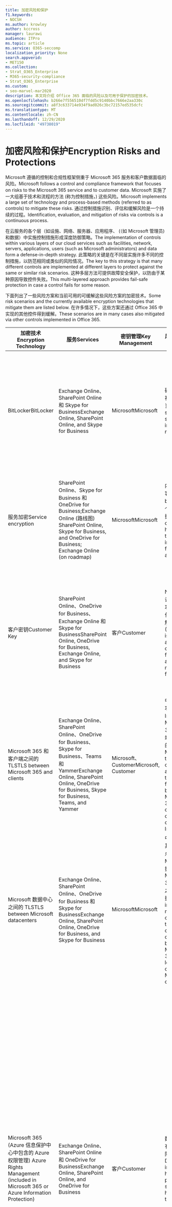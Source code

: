 ```yaml
---
title: 加密风险和保护
f1.keywords:
- NOCSH
ms.author: krowley
author: kccross
manager: laurawi
audience: ITPro
ms.topic: article
ms.service: O365-seccomp
localization_priority: None
search.appverid:
- MET150
ms.collection:
- Strat_O365_Enterprise
- M365-security-compliance
- Strat_O365_Enterprise
ms.custom:
- seo-marvel-mar2020
description: 本文将介绍 Office 365 面临的风险以及可用于保护的加密技术。
ms.openlocfilehash: b266e7f556510df7fdd5c9140bbc7666e2aa330c
ms.sourcegitcommit: a8f3c633714e934f9ad026c3bc72157ed535dcfc
ms.translationtype: MT
ms.contentlocale: zh-CN
ms.lasthandoff: 12/29/2020
ms.locfileid: "49738019"
---
```

# <a name="encryption-risks-and-protections"></a><span data-ttu-id="0cb94-103">加密风险和保护</span><span class="sxs-lookup"><span data-stu-id="0cb94-103">Encryption Risks and Protections</span></span>

<span data-ttu-id="0cb94-104">Microsoft 遵循的控制和合规性框架侧重于 Microsoft 365 服务和客户数据面临的风险。</span><span class="sxs-lookup"><span data-stu-id="0cb94-104">Microsoft follows a control and compliance framework that focuses on risks to the Microsoft 365 service and to customer data.</span></span> <span data-ttu-id="0cb94-105">Microsoft 实施了一大组基于技术和流程的方法 (称为控制措施，) 这些风险。</span><span class="sxs-lookup"><span data-stu-id="0cb94-105">Microsoft implements a large set of technology and process-based methods (referred to as controls) to mitigate these risks.</span></span> <span data-ttu-id="0cb94-106">通过控制措施识别、评估和缓解风险是一个持续的过程。</span><span class="sxs-lookup"><span data-stu-id="0cb94-106">Identification, evaluation, and mitigation of risks via controls is a continuous process.</span></span> 

<span data-ttu-id="0cb94-107">在云服务的各个层（如设施、网络、服务器、应用程序、 (（如 Microsoft 管理员) 和数据）中实施控制措施形成深度防御策略。</span><span class="sxs-lookup"><span data-stu-id="0cb94-107">The implementation of controls within various layers of our cloud services such as facilities, network, servers, applications, users (such as Microsoft administrators) and data form a defense-in-depth strategy.</span></span> <span data-ttu-id="0cb94-108">此策略的关键是在不同层实施许多不同的控制措施，以防范相同或类似的风险情况。</span><span class="sxs-lookup"><span data-stu-id="0cb94-108">The key to this strategy is that many different controls are implemented at different layers to protect against the same or similar risk scenarios.</span></span> <span data-ttu-id="0cb94-109">这种多层方法可提供故障安全保护，以防由于某种原因导致控件失败。</span><span class="sxs-lookup"><span data-stu-id="0cb94-109">This multi-layered approach provides fail-safe protection in case a control fails for some reason.</span></span>

<span data-ttu-id="0cb94-110">下面列出了一些风险方案和当前可用的可缓解这些风险方案的加密技术。</span><span class="sxs-lookup"><span data-stu-id="0cb94-110">Some risk scenarios and the currently available encryption technologies that mitigate them are listed below.</span></span> <span data-ttu-id="0cb94-111">在许多情况下，这些方案还通过 Office 365 中实现的其他控件得到缓解。</span><span class="sxs-lookup"><span data-stu-id="0cb94-111">These scenarios are in many cases also mitigated via other controls implemented in Office 365.</span></span>

| <span data-ttu-id="0cb94-112">加密技术</span><span class="sxs-lookup"><span data-stu-id="0cb94-112">Encryption Technology</span></span> | <span data-ttu-id="0cb94-113">服务</span><span class="sxs-lookup"><span data-stu-id="0cb94-113">Services</span></span> | <span data-ttu-id="0cb94-114">密钥管理</span><span class="sxs-lookup"><span data-stu-id="0cb94-114">Key Management</span></span> | <span data-ttu-id="0cb94-115">风险方案</span><span class="sxs-lookup"><span data-stu-id="0cb94-115">Risk Scenario</span></span> | <span data-ttu-id="0cb94-116">值</span><span class="sxs-lookup"><span data-stu-id="0cb94-116">Value</span></span> |
|---------------------------------------------------------------------------------|--------------------------------------------------------------------------------------------------|---------------------|------------------------------------------------------------------------------------------------------------------------------------------|---------------------------------------------------------------------------------------------------------------------------------------------------------------------------------------------------------------------------------------------------------------------------------------------------------------------------------------------------------------------------------------------------------------------------------|
| <span data-ttu-id="0cb94-117">BitLocker</span><span class="sxs-lookup"><span data-stu-id="0cb94-117">BitLocker</span></span> | <span data-ttu-id="0cb94-118">Exchange Online、SharePoint Online 和 Skype for Business</span><span class="sxs-lookup"><span data-stu-id="0cb94-118">Exchange Online, SharePoint Online, and Skype for Business</span></span> | <span data-ttu-id="0cb94-119">Microsoft</span><span class="sxs-lookup"><span data-stu-id="0cb94-119">Microsoft</span></span> | <span data-ttu-id="0cb94-120">磁盘或服务器被盗或回收不当。</span><span class="sxs-lookup"><span data-stu-id="0cb94-120">Disks or servers are stolen or improperly recycled.</span></span> | <span data-ttu-id="0cb94-121">BitLocker 提供了一种故障安全方法，用于防止因服务器/磁盘驱动器中回收的硬件被盗 (丢失) 。</span><span class="sxs-lookup"><span data-stu-id="0cb94-121">BitLocker provides a fail-safe approach to protect against loss of data due to stolen or improperly recycled hardware (server/disk).</span></span> |
| <span data-ttu-id="0cb94-122">服务加密</span><span class="sxs-lookup"><span data-stu-id="0cb94-122">Service encryption</span></span> | <span data-ttu-id="0cb94-123">SharePoint Online、Skype for Business 和 OneDrive for Business;Exchange Online (路线图) </span><span class="sxs-lookup"><span data-stu-id="0cb94-123">SharePoint Online, Skype for Business, and OneDrive for Business; Exchange Online (on roadmap)</span></span> | <span data-ttu-id="0cb94-124">Microsoft</span><span class="sxs-lookup"><span data-stu-id="0cb94-124">Microsoft</span></span> | <span data-ttu-id="0cb94-125">内部或外部黑客尝试以 blob 访问单个文件/数据。</span><span class="sxs-lookup"><span data-stu-id="0cb94-125">Internal or external hacker tries to access individual files/data as a blob.</span></span> | <span data-ttu-id="0cb94-126">如果不访问密钥，将无法解密加密的数据。</span><span class="sxs-lookup"><span data-stu-id="0cb94-126">The encrypted data cannot be decrypted without access to keys.</span></span> <span data-ttu-id="0cb94-127">帮助降低黑客访问数据的风险。</span><span class="sxs-lookup"><span data-stu-id="0cb94-127">Helps to mitigate risk of a hacker accessing data.</span></span> |
| <span data-ttu-id="0cb94-128">客户密钥</span><span class="sxs-lookup"><span data-stu-id="0cb94-128">Customer Key</span></span> | <span data-ttu-id="0cb94-129">SharePoint Online、OneDrive for Business、Exchange Online 和 Skype for Business</span><span class="sxs-lookup"><span data-stu-id="0cb94-129">SharePoint Online, OneDrive for Business, Exchange Online, and Skype for Business</span></span> | <span data-ttu-id="0cb94-130">客户</span><span class="sxs-lookup"><span data-stu-id="0cb94-130">Customer</span></span> | <span data-ttu-id="0cb94-131">N/A (此功能设计为合规性功能;不作为任何风险的缓解。) </span><span class="sxs-lookup"><span data-stu-id="0cb94-131">N/A (This feature is designed as a compliance feature; not as a mitigation for any risk.)</span></span> | <span data-ttu-id="0cb94-132">帮助客户履行内部法规和合规性义务，以及离开服务并撤销 Microsoft 对数据的访问权限的能力</span><span class="sxs-lookup"><span data-stu-id="0cb94-132">Helps customers meet internal regulation and compliance obligations, and the ability to leave the service and revoke Microsoft's access to data</span></span> |
| <span data-ttu-id="0cb94-133">Microsoft 365 和客户端之间的 TLS</span><span class="sxs-lookup"><span data-stu-id="0cb94-133">TLS between Microsoft 365 and clients</span></span> | <span data-ttu-id="0cb94-134">Exchange Online、SharePoint Online、OneDrive for Business、Skype for Business、Teams 和 Yammer</span><span class="sxs-lookup"><span data-stu-id="0cb94-134">Exchange Online, SharePoint Online, OneDrive for Business, Skype for Business, Teams, and Yammer</span></span> | <span data-ttu-id="0cb94-135">Microsoft、Customer</span><span class="sxs-lookup"><span data-stu-id="0cb94-135">Microsoft, Customer</span></span> | <span data-ttu-id="0cb94-136">中间人或其他攻击，通过 Internet 点击 Microsoft 365 和客户端计算机之间的数据流。</span><span class="sxs-lookup"><span data-stu-id="0cb94-136">Man-in-the-middle or other attack to tap the data flow between Microsoft 365 and client computers over Internet.</span></span> | <span data-ttu-id="0cb94-137">此实现为 Microsoft 和客户提供了价值，并确保数据完整性，因为它在 Microsoft 365 和客户端之间流动。</span><span class="sxs-lookup"><span data-stu-id="0cb94-137">This implementation provides value to both Microsoft and customers and assures data integrity as it flows between Microsoft 365 and the client.</span></span> |
| <span data-ttu-id="0cb94-138">Microsoft 数据中心之间的 TLS</span><span class="sxs-lookup"><span data-stu-id="0cb94-138">TLS between Microsoft datacenters</span></span> | <span data-ttu-id="0cb94-139">Exchange Online、SharePoint Online、OneDrive for Business 和 Skype for Business</span><span class="sxs-lookup"><span data-stu-id="0cb94-139">Exchange Online, SharePoint Online, OneDrive for Business, and Skype for Business</span></span> | <span data-ttu-id="0cb94-140">Microsoft</span><span class="sxs-lookup"><span data-stu-id="0cb94-140">Microsoft</span></span> | <span data-ttu-id="0cb94-141">中间人攻击或其他攻击，以点击位于不同 Microsoft 数据中心的 Microsoft 365 服务器之间的客户数据流。</span><span class="sxs-lookup"><span data-stu-id="0cb94-141">Man-in-the-middle or other attack to tap the customer data flow between Microsoft 365 servers located in different Microsoft datacenters.</span></span> | <span data-ttu-id="0cb94-142">此实现是保护数据免受 Microsoft 数据中心之间攻击的另一种方法。</span><span class="sxs-lookup"><span data-stu-id="0cb94-142">This implementation is another method to protect data against attacks between Microsoft datacenters.</span></span> |
| <span data-ttu-id="0cb94-143">Microsoft 365 (Azure 信息保护中心中包含的 Azure 权限管理) </span><span class="sxs-lookup"><span data-stu-id="0cb94-143">Azure Rights Management (included in Microsoft 365 or Azure Information Protection)</span></span> | <span data-ttu-id="0cb94-144">Exchange Online、SharePoint Online 和 OneDrive for Business</span><span class="sxs-lookup"><span data-stu-id="0cb94-144">Exchange Online, SharePoint Online, and OneDrive for Business</span></span> | <span data-ttu-id="0cb94-145">客户</span><span class="sxs-lookup"><span data-stu-id="0cb94-145">Customer</span></span> | <span data-ttu-id="0cb94-146">数据由不应具有数据访问权限的人控制。</span><span class="sxs-lookup"><span data-stu-id="0cb94-146">Data falls into the hands of a person who should not have access to the data.</span></span> | <span data-ttu-id="0cb94-147">Azure 信息保护使用 Azure RMS，它通过使用加密、标识和授权策略为客户提供价值，以帮助保护跨多个设备的文件和电子邮件。</span><span class="sxs-lookup"><span data-stu-id="0cb94-147">Azure Information Protection uses Azure RMS, which provides value to customers by using encryption, identity, and authorization policies to help secure files and email across multiple devices.</span></span> <span data-ttu-id="0cb94-148">Azure RMS 为客户提供了价值，其中所有来自 Microsoft 365、符合特定条件的电子邮件 (即发送到特定地址) 的所有电子邮件在发送给其他收件人之前可自动加密。</span><span class="sxs-lookup"><span data-stu-id="0cb94-148">Azure RMS provides value to customers where all emails originating from Microsoft 365 that match certain criteria (i.e., all emails to a certain address) can be automatically encrypted before they get sent to another recipient.</span></span> |
| <span data-ttu-id="0cb94-149">S/MIME</span><span class="sxs-lookup"><span data-stu-id="0cb94-149">S/MIME</span></span> | <span data-ttu-id="0cb94-150">Exchange Online</span><span class="sxs-lookup"><span data-stu-id="0cb94-150">Exchange Online</span></span> | <span data-ttu-id="0cb94-151">客户</span><span class="sxs-lookup"><span data-stu-id="0cb94-151">Customer</span></span> | <span data-ttu-id="0cb94-152">电子邮件属于不是预期收件人的人。</span><span class="sxs-lookup"><span data-stu-id="0cb94-152">Email falls into the hands of a person who is not the intended recipient.</span></span> | <span data-ttu-id="0cb94-153">S/MIME 通过确保使用 S/MIME 加密的电子邮件仅能由电子邮件的直接收件人解密，为客户提供价值。</span><span class="sxs-lookup"><span data-stu-id="0cb94-153">S/MIME provides value to customers by assuring that email encrypted with S/MIME can only be decrypted by the direct recipient of the email.</span></span> |
| <span data-ttu-id="0cb94-154">Office 365 邮件加密</span><span class="sxs-lookup"><span data-stu-id="0cb94-154">Office 365 Message Encryption</span></span> | <span data-ttu-id="0cb94-155">Exchange Online、SharePoint Online</span><span class="sxs-lookup"><span data-stu-id="0cb94-155">Exchange Online, SharePoint Online</span></span> | <span data-ttu-id="0cb94-156">客户</span><span class="sxs-lookup"><span data-stu-id="0cb94-156">Customer</span></span> | <span data-ttu-id="0cb94-157">电子邮件（包括受保护的附件）由 Microsoft 365 内部或外部的不是电子邮件预期收件人的人所拥有。</span><span class="sxs-lookup"><span data-stu-id="0cb94-157">Email, including protected attachments, falls in hands of a person either within or outside Microsoft 365 who is not the intended recipient of the email.</span></span> | <span data-ttu-id="0cb94-158">OME 为客户提供了价值，其中所有来自 Microsoft 365 并符合特定条件的电子邮件 (即发送到特定地址) 的所有电子邮件在发送给其他内部或外部收件人之前将自动加密。</span><span class="sxs-lookup"><span data-stu-id="0cb94-158">OME provides value to customers where all emails originating from Microsoft 365 that match certain criteria (i.e., all emails to a certain address) are automatically encrypted before they get sent to another internal or an external recipient.</span></span> |
| <span data-ttu-id="0cb94-159">合作伙伴组织的 SMTP TLS</span><span class="sxs-lookup"><span data-stu-id="0cb94-159">SMTP TLS with partner organization</span></span> | <span data-ttu-id="0cb94-160">Exchange Online</span><span class="sxs-lookup"><span data-stu-id="0cb94-160">Exchange Online</span></span> | <span data-ttu-id="0cb94-161">客户</span><span class="sxs-lookup"><span data-stu-id="0cb94-161">Customer</span></span> | <span data-ttu-id="0cb94-162">电子邮件在从 Microsoft 365 租户传输到另一合作伙伴组织期间通过中间人或其他攻击截获。</span><span class="sxs-lookup"><span data-stu-id="0cb94-162">Email is intercepted via a man-in-the-middle or other attack while in transit from a Microsoft 365 tenant to another partner organization.</span></span> | <span data-ttu-id="0cb94-163">此方案为客户提供了价值，这样他们可以在加密 SMTP 通道内的 Microsoft 365 租户和合作伙伴的电子邮件组织之间发送/接收所有电子邮件。</span><span class="sxs-lookup"><span data-stu-id="0cb94-163">This scenario provides value to the customer such that they can send/receive all emails between their Microsoft 365 tenant and their partner's email organization inside an encrypted SMTP channel.</span></span> |

## <a name="encryption-technologies-available-in-multi-tenant-environments"></a><span data-ttu-id="0cb94-164">多租户环境中可用的加密技术</span><span class="sxs-lookup"><span data-stu-id="0cb94-164">Encryption technologies available in multi-tenant environments</span></span>

| <span data-ttu-id="0cb94-165">加密技术</span><span class="sxs-lookup"><span data-stu-id="0cb94-165">Encryption Technology</span></span> | <span data-ttu-id="0cb94-166">实现者</span><span class="sxs-lookup"><span data-stu-id="0cb94-166">Implemented by</span></span> | <span data-ttu-id="0cb94-167">密钥 Exchange 算法和强度</span><span class="sxs-lookup"><span data-stu-id="0cb94-167">Key Exchange Algorithm and Strength</span></span> | <span data-ttu-id="0cb94-168">密钥管理\*</span><span class="sxs-lookup"><span data-stu-id="0cb94-168">Key Management\*</span></span> | <span data-ttu-id="0cb94-169">FIPS 140-2 验证</span><span class="sxs-lookup"><span data-stu-id="0cb94-169">FIPS 140-2 Validated</span></span> |
|----------------------------------------------------------------------------------|-------------------------|------------------------------------------------------------------------------------------------------------------------------------------------------------------------------------|--------------------------------------------------------------------------------------------------------------------------------------------------------------------------------------------------------------------------------------------------------------------------------------------------------------------------------------------------------------------------------------------------------------------------------------------------------------------------------------------------------------------------------------------------------------------------------------------------------------------------------------------------------------------------------------------------------------------------------------------------------------------------------------------------------------------------------------------------------------------------------------------------------------|-----------------------------------------------------------------------|
| <span data-ttu-id="0cb94-170">BitLocker</span><span class="sxs-lookup"><span data-stu-id="0cb94-170">BitLocker</span></span> | <span data-ttu-id="0cb94-171">Exchange Online</span><span class="sxs-lookup"><span data-stu-id="0cb94-171">Exchange Online</span></span> | <span data-ttu-id="0cb94-172">AES 256 位</span><span class="sxs-lookup"><span data-stu-id="0cb94-172">AES 256-bit</span></span> | <span data-ttu-id="0cb94-173">AES 外部密钥存储在密码安全中心以及 Exchange 服务器的注册表中。</span><span class="sxs-lookup"><span data-stu-id="0cb94-173">AES external key is stored in a Secret Safe and in the registry of the Exchange server.</span></span> <span data-ttu-id="0cb94-174">密码安全是一个安全的存储库，需要高级提升和批准来访问。</span><span class="sxs-lookup"><span data-stu-id="0cb94-174">The Secret Safe is a secured repository that requires high-level elevation and approvals to access.</span></span> <span data-ttu-id="0cb94-175">只能使用名为 Lockbox 的内部工具请求和批准访问。</span><span class="sxs-lookup"><span data-stu-id="0cb94-175">Access can be requested and approved only by using an internal tool called Lockbox.</span></span> <span data-ttu-id="0cb94-176">AES 外部密钥也存储在服务器的受信任平台模块中。</span><span class="sxs-lookup"><span data-stu-id="0cb94-176">The AES external key is also stored in the Trusted Platform Module in the server.</span></span> <span data-ttu-id="0cb94-177">48 位数字密码存储在 Active Directory 中，受密码箱保护。</span><span class="sxs-lookup"><span data-stu-id="0cb94-177">A 48-digit numerical password is stored in Active Directory and protected by Lockbox.</span></span> | <span data-ttu-id="0cb94-178">是</span><span class="sxs-lookup"><span data-stu-id="0cb94-178">Yes</span></span> |
|  | <span data-ttu-id="0cb94-179">SharePoint Online</span><span class="sxs-lookup"><span data-stu-id="0cb94-179">SharePoint Online</span></span> | <span data-ttu-id="0cb94-180">AES 256 位</span><span class="sxs-lookup"><span data-stu-id="0cb94-180">AES 256-bit</span></span> | <span data-ttu-id="0cb94-181">AES 外部密钥存储在密码安全中。</span><span class="sxs-lookup"><span data-stu-id="0cb94-181">AES external key is stored in a Secret Safe.</span></span> <span data-ttu-id="0cb94-182">密码安全是一个安全的存储库，需要高级提升和批准来访问。</span><span class="sxs-lookup"><span data-stu-id="0cb94-182">The Secret Safe is a secured repository that requires high-level elevation and approvals to access.</span></span> <span data-ttu-id="0cb94-183">只能使用名为 Lockbox 的内部工具请求和批准访问。</span><span class="sxs-lookup"><span data-stu-id="0cb94-183">Access can be requested and approved only by using an internal tool called Lockbox.</span></span> <span data-ttu-id="0cb94-184">AES 外部密钥也存储在服务器的受信任平台模块中。</span><span class="sxs-lookup"><span data-stu-id="0cb94-184">The AES external key is also stored in the Trusted Platform Module in the server.</span></span> <span data-ttu-id="0cb94-185">48 位数字密码存储在 Active Directory 中，受密码箱保护。</span><span class="sxs-lookup"><span data-stu-id="0cb94-185">A 48-digit numerical password is stored in Active Directory and protected by Lockbox.</span></span> | <span data-ttu-id="0cb94-186">是</span><span class="sxs-lookup"><span data-stu-id="0cb94-186">Yes</span></span> |
|  | <span data-ttu-id="0cb94-187">Skype for Business</span><span class="sxs-lookup"><span data-stu-id="0cb94-187">Skype for Business</span></span> | <span data-ttu-id="0cb94-188">AES 256 位</span><span class="sxs-lookup"><span data-stu-id="0cb94-188">AES 256-bit</span></span> | <span data-ttu-id="0cb94-189">AES 外部密钥存储在密码安全中。</span><span class="sxs-lookup"><span data-stu-id="0cb94-189">AES external key is stored in a Secret Safe.</span></span> <span data-ttu-id="0cb94-190">密码安全是一个安全的存储库，需要高级提升和批准来访问。</span><span class="sxs-lookup"><span data-stu-id="0cb94-190">The Secret Safe is a secured repository that requires high-level elevation and approvals to access.</span></span> <span data-ttu-id="0cb94-191">只能使用名为 Lockbox 的内部工具请求和批准访问。</span><span class="sxs-lookup"><span data-stu-id="0cb94-191">Access can be requested and approved only by using an internal tool called Lockbox.</span></span> <span data-ttu-id="0cb94-192">AES 外部密钥也存储在服务器的受信任平台模块中。</span><span class="sxs-lookup"><span data-stu-id="0cb94-192">The AES external key is also stored in the Trusted Platform Module in the server.</span></span> <span data-ttu-id="0cb94-193">48 位数字密码存储在 Active Directory 中，受密码箱保护。</span><span class="sxs-lookup"><span data-stu-id="0cb94-193">A 48-digit numerical password is stored in Active Directory and protected by Lockbox.</span></span> | <span data-ttu-id="0cb94-194">是</span><span class="sxs-lookup"><span data-stu-id="0cb94-194">Yes</span></span> |
| <span data-ttu-id="0cb94-195">服务加密</span><span class="sxs-lookup"><span data-stu-id="0cb94-195">Service Encryption</span></span> | <span data-ttu-id="0cb94-196">SharePoint Online</span><span class="sxs-lookup"><span data-stu-id="0cb94-196">SharePoint Online</span></span> | <span data-ttu-id="0cb94-197">AES 256 位</span><span class="sxs-lookup"><span data-stu-id="0cb94-197">AES 256-bit</span></span> | <span data-ttu-id="0cb94-198">用于加密 blob 的密钥存储在 SharePoint Online 内容数据库中。</span><span class="sxs-lookup"><span data-stu-id="0cb94-198">The keys used to encrypt the blobs are stored in the SharePoint Online Content Database.</span></span> <span data-ttu-id="0cb94-199">SharePoint Online 内容数据库受数据库访问控制和静态加密保护。</span><span class="sxs-lookup"><span data-stu-id="0cb94-199">The SharePoint Online Content Database is protected by database access controls and encryption at rest.</span></span> <span data-ttu-id="0cb94-200">在 Azure 数据库使用 TDE 执行SQL加密。</span><span class="sxs-lookup"><span data-stu-id="0cb94-200">Encryption is performed using TDE in Azure SQL Database.</span></span> <span data-ttu-id="0cb94-201">这些密码位于 SharePoint Online 的服务级别，而不是租户级别。</span><span class="sxs-lookup"><span data-stu-id="0cb94-201">These secrets are at the service level for SharePoint Online, not at the tenant level.</span></span> <span data-ttu-id="0cb94-202">这些 (有时称为主密钥) 存储在称为密钥存储的单独安全存储库中。</span><span class="sxs-lookup"><span data-stu-id="0cb94-202">These secrets (sometimes referred to as the master keys) are stored in a separate secure repository called the Key Store.</span></span> <span data-ttu-id="0cb94-203">TDE 可为活动数据库、数据库备份和事务日志提供处于非活动状态的安全性。</span><span class="sxs-lookup"><span data-stu-id="0cb94-203">TDE provides security at rest for both the active database and the database backups and transaction logs.</span></span> <span data-ttu-id="0cb94-204">当客户提供可选密钥时，客户密钥将存储在 Azure 密钥保管库中，服务使用该密钥来加密租户密钥，该密钥用于加密站点密钥，然后用于加密文件级别密钥。</span><span class="sxs-lookup"><span data-stu-id="0cb94-204">When customers provide the optional key, the customer key is stored in Azure Key Vault, and the service uses the key to encrypt a tenant key, which is used to encrypt a site key, which is then used to encrypt the file level keys.</span></span> <span data-ttu-id="0cb94-205">实质上，当客户提供密钥时，将引入新的密钥层次结构。</span><span class="sxs-lookup"><span data-stu-id="0cb94-205">Essentially, a new key hierarchy is introduced when the customer provides a key.</span></span> | <span data-ttu-id="0cb94-206">是</span><span class="sxs-lookup"><span data-stu-id="0cb94-206">Yes</span></span> |
|  | <span data-ttu-id="0cb94-207">Skype for Business</span><span class="sxs-lookup"><span data-stu-id="0cb94-207">Skype for Business</span></span> | <span data-ttu-id="0cb94-208">AES 256 位</span><span class="sxs-lookup"><span data-stu-id="0cb94-208">AES 256-bit</span></span> | <span data-ttu-id="0cb94-209">每段数据都使用不同的随机生成的 256 位密钥进行加密。</span><span class="sxs-lookup"><span data-stu-id="0cb94-209">Each piece of data is encrypted using a different randomly generated 256-bit key.</span></span> <span data-ttu-id="0cb94-210">加密密钥存储在相应的元数据 XML 文件中，该文件也由每个会议的主密钥进行加密。</span><span class="sxs-lookup"><span data-stu-id="0cb94-210">The encryption key is stored in a corresponding metadata XML file, which is also encrypted by a per-conference master key.</span></span> <span data-ttu-id="0cb94-211">主密钥还会根据每个会议随机生成一次。</span><span class="sxs-lookup"><span data-stu-id="0cb94-211">The master key is also randomly generated once per conference.</span></span> | <span data-ttu-id="0cb94-212">是</span><span class="sxs-lookup"><span data-stu-id="0cb94-212">Yes</span></span> |
|  | <span data-ttu-id="0cb94-213">Exchange Online</span><span class="sxs-lookup"><span data-stu-id="0cb94-213">Exchange Online</span></span> | <span data-ttu-id="0cb94-214">AES 256 位</span><span class="sxs-lookup"><span data-stu-id="0cb94-214">AES 256-bit</span></span> | <span data-ttu-id="0cb94-215">每个邮箱都使用数据加密策略进行加密，该策略使用由 Microsoft (根据路线图) 控制的加密密钥，或在将客户密钥 (客户密钥) 。</span><span class="sxs-lookup"><span data-stu-id="0cb94-215">Each mailbox is encrypted using a data encryption policy that uses encryption keys controlled by Microsoft (on roadmap) or by the customer (when Customer Key is used).</span></span> | <span data-ttu-id="0cb94-216">是</span><span class="sxs-lookup"><span data-stu-id="0cb94-216">Yes</span></span> |
| <span data-ttu-id="0cb94-217">Microsoft 365 与客户端/合作伙伴之间的 TLS</span><span class="sxs-lookup"><span data-stu-id="0cb94-217">TLS between Microsoft 365 and clients/partners</span></span> | <span data-ttu-id="0cb94-218">Exchange Online</span><span class="sxs-lookup"><span data-stu-id="0cb94-218">Exchange Online</span></span> | [<span data-ttu-id="0cb94-219">支持多个密码套件的机会型 TLS</span><span class="sxs-lookup"><span data-stu-id="0cb94-219">Opportunistic TLS supporting multiple cipher suites</span></span>](https://technet.microsoft.com/library/mt163898.aspx) | <span data-ttu-id="0cb94-220">Exchange Online (outlook.office.com) TLS 证书是一个 2048 位 SHA256RSA 证书，由 Baltimore CyberTrust Root 颁发。</span><span class="sxs-lookup"><span data-stu-id="0cb94-220">The TLS certificate for Exchange Online (outlook.office.com) is a 2048-bit SHA256RSA certificate issued by Baltimore CyberTrust Root.</span></span> <br> <br> <span data-ttu-id="0cb94-221">Exchange Online 的 TLS 根证书是由 Baltimore CyberTrust Root 颁发的 2048 位 SHA1RSA 证书。</span><span class="sxs-lookup"><span data-stu-id="0cb94-221">The TLS root certificate for Exchange Online is a 2048-bit SHA1RSA certificate issued by Baltimore CyberTrust Root.</span></span> | <span data-ttu-id="0cb94-222">是，使用 256 位密码强度的 TLS 1.2 时</span><span class="sxs-lookup"><span data-stu-id="0cb94-222">Yes, when TLS 1.2 with 256-bit cipher strength is used</span></span> |
|  | <span data-ttu-id="0cb94-223">SharePoint Online</span><span class="sxs-lookup"><span data-stu-id="0cb94-223">SharePoint Online</span></span> | <span data-ttu-id="0cb94-224">带 AES 256 的 TLS 1.2</span><span class="sxs-lookup"><span data-stu-id="0cb94-224">TLS 1.2 with AES 256</span></span> <br> <br> [<span data-ttu-id="0cb94-225">OneDrive for Business 和 SharePoint Online 中的数据加密</span><span class="sxs-lookup"><span data-stu-id="0cb94-225">Data Encryption in OneDrive for Business and SharePoint Online</span></span>](https://technet.microsoft.com/library/dn905447.aspx) | <span data-ttu-id="0cb94-226">SharePoint Online (\*.sharepoint.com) 的 TLS 证书是由 Baltimore CyberTrust Root 颁发的 2048 位 SHA256RSA 证书。</span><span class="sxs-lookup"><span data-stu-id="0cb94-226">The TLS certificate for SharePoint Online (\*.sharepoint.com) is a 2048-bit SHA256RSA certificate issued by Baltimore CyberTrust Root.</span></span> <br> <br> <span data-ttu-id="0cb94-227">SharePoint Online 的 TLS 根证书是由 Baltimore CyberTrust Root 颁发的 2048 位 SHA1RSA 证书。</span><span class="sxs-lookup"><span data-stu-id="0cb94-227">The TLS root certificate for SharePoint Online is a 2048-bit SHA1RSA certificate issued by Baltimore CyberTrust Root.</span></span> | <span data-ttu-id="0cb94-228">是</span><span class="sxs-lookup"><span data-stu-id="0cb94-228">Yes</span></span> |
|  | <span data-ttu-id="0cb94-229">Skype for Business</span><span class="sxs-lookup"><span data-stu-id="0cb94-229">Skype for Business</span></span> | [<span data-ttu-id="0cb94-230">用于 SIP 通信和 PSOM 数据共享会话的 TLS</span><span class="sxs-lookup"><span data-stu-id="0cb94-230">TLS for SIP communications and PSOM data sharing sessions</span></span>](https://support.office.com/article/Set-up-your-network-for-Skype-for-Business-Online-d21f89b0-3afc-432e-b735-036b2432fdbf) | <span data-ttu-id="0cb94-231">Skype for Business (\*.lync.com) 的 TLS 证书是由 Baltimore CyberTrust Root 颁发的 2048 位 SHA256RSA 证书。</span><span class="sxs-lookup"><span data-stu-id="0cb94-231">The TLS certificate for Skype for Business (\*.lync.com) is a 2048-bit SHA256RSA certificate issued by Baltimore CyberTrust Root.</span></span> <br> <br> <span data-ttu-id="0cb94-232">Skype for Business 的 TLS 根证书是由 Baltimore CyberTrust Root 颁发的 2048 位 SHA256RSA 证书。</span><span class="sxs-lookup"><span data-stu-id="0cb94-232">The TLS root certificate for Skype for Business is a 2048-bit SHA256RSA certificate issued by Baltimore CyberTrust Root.</span></span> | <span data-ttu-id="0cb94-233">是</span><span class="sxs-lookup"><span data-stu-id="0cb94-233">Yes</span></span> |
|  | <span data-ttu-id="0cb94-234">Microsoft Teams</span><span class="sxs-lookup"><span data-stu-id="0cb94-234">Microsoft Teams</span></span> | <span data-ttu-id="0cb94-235">带 AES 256 的 TLS 1.2</span><span class="sxs-lookup"><span data-stu-id="0cb94-235">TLS 1.2 with AES 256</span></span> <br> <br> [<span data-ttu-id="0cb94-236">有关 Microsoft Teams 的常见问题 – 管理员帮助</span><span class="sxs-lookup"><span data-stu-id="0cb94-236">Frequently asked questions about Microsoft Teams – Admin Help</span></span>](https://docs.microsoft.com/MicrosoftTeams/teams-overview) | <span data-ttu-id="0cb94-237">Microsoft Teams (teams.microsoft.com 的 TLS edge.skype.com) 是一个 2048 位 SHA256RSA 证书，由 Baltimore CyberTrust Root 颁发。</span><span class="sxs-lookup"><span data-stu-id="0cb94-237">The TLS certificate for Microsoft Teams (teams.microsoft.com, edge.skype.com) is a 2048-bit SHA256RSA certificate issued by Baltimore CyberTrust Root.</span></span> <br> <br> <span data-ttu-id="0cb94-238">Microsoft Teams 的 TLS 根证书是由 Baltimore CyberTrust Root 颁发的 2048 位 SHA256RSA 证书。</span><span class="sxs-lookup"><span data-stu-id="0cb94-238">The TLS root certificate for Microsoft Teams is a 2048-bit SHA256RSA certificate issued by Baltimore CyberTrust Root.</span></span> | <span data-ttu-id="0cb94-239">是</span><span class="sxs-lookup"><span data-stu-id="0cb94-239">Yes</span></span> |
| <span data-ttu-id="0cb94-240">Microsoft 数据中心之间的 TLS</span><span class="sxs-lookup"><span data-stu-id="0cb94-240">TLS between Microsoft datacenters</span></span> | <span data-ttu-id="0cb94-241">所有 Microsoft 365 服务</span><span class="sxs-lookup"><span data-stu-id="0cb94-241">All Microsoft 365 services</span></span> | <span data-ttu-id="0cb94-242">带 AES 256 的 TLS 1.2</span><span class="sxs-lookup"><span data-stu-id="0cb94-242">TLS 1.2 with AES 256</span></span> <br> <br> <span data-ttu-id="0cb94-243">安全实时传输协议 (SRTP) </span><span class="sxs-lookup"><span data-stu-id="0cb94-243">Secure Real-time Transport Protocol (SRTP)</span></span> | <span data-ttu-id="0cb94-244">Microsoft 对 Microsoft 数据中心之间的服务器到服务器通信使用内部管理和部署的证书颁发机构。</span><span class="sxs-lookup"><span data-stu-id="0cb94-244">Microsoft uses an internally managed and deployed certification authority for server-to-server communications between Microsoft datacenters.</span></span> | <span data-ttu-id="0cb94-245">是</span><span class="sxs-lookup"><span data-stu-id="0cb94-245">Yes</span></span> |
| <span data-ttu-id="0cb94-246">Microsoft 365 (Azure 信息保护中心中包含的 Azure 权限管理) </span><span class="sxs-lookup"><span data-stu-id="0cb94-246">Azure Rights Management (included in Microsoft 365 or Azure Information Protection)</span></span> | <span data-ttu-id="0cb94-247">Exchange Online</span><span class="sxs-lookup"><span data-stu-id="0cb94-247">Exchange Online</span></span> | <span data-ttu-id="0cb94-248">支持 [加密模式 2，](https://docs.microsoft.com/previous-versions/windows/it-pro/windows-server-2008-R2-and-2008/hh867439(v=ws.10))即更新和增强的 RMS 加密实现。</span><span class="sxs-lookup"><span data-stu-id="0cb94-248">Supports [Cryptographic Mode 2](https://docs.microsoft.com/previous-versions/windows/it-pro/windows-server-2008-R2-and-2008/hh867439(v=ws.10)), an updated and enhanced RMS cryptographic implementation.</span></span> <span data-ttu-id="0cb94-249">它支持 RSA 2048 用于签名和加密，SHA-256 支持签名中的哈希。</span><span class="sxs-lookup"><span data-stu-id="0cb94-249">It supports RSA 2048 for signature and encryption, and SHA-256 for hash in the signature.</span></span> | <span data-ttu-id="0cb94-250">[由 Microsoft 管理](https://docs.microsoft.com/azure/information-protection/plan-implement-tenant-key)。</span><span class="sxs-lookup"><span data-stu-id="0cb94-250">[Managed by Microsoft](https://docs.microsoft.com/azure/information-protection/plan-implement-tenant-key).</span></span> | <span data-ttu-id="0cb94-251">是</span><span class="sxs-lookup"><span data-stu-id="0cb94-251">Yes</span></span> |
|  | <span data-ttu-id="0cb94-252">SharePoint Online</span><span class="sxs-lookup"><span data-stu-id="0cb94-252">SharePoint Online</span></span> | <span data-ttu-id="0cb94-253">支持 [加密模式 2，](https://docs.microsoft.com/previous-versions/windows/it-pro/windows-server-2008-R2-and-2008/hh867439(v=ws.10))即更新和增强的 RMS 加密实现。</span><span class="sxs-lookup"><span data-stu-id="0cb94-253">Supports [Cryptographic Mode 2](https://docs.microsoft.com/previous-versions/windows/it-pro/windows-server-2008-R2-and-2008/hh867439(v=ws.10)), an updated and enhanced RMS cryptographic implementation.</span></span> <span data-ttu-id="0cb94-254">它支持 RSA 2048 进行签名和加密，SHA-256 支持签名。</span><span class="sxs-lookup"><span data-stu-id="0cb94-254">It supports RSA 2048 for signature and encryption, and SHA-256 for signature.</span></span> | <span data-ttu-id="0cb94-255">[由 Microsoft](https://docs.microsoft.com/azure/information-protection/plan-implement-tenant-key)管理，这是默认设置;或</span><span class="sxs-lookup"><span data-stu-id="0cb94-255">[Managed by Microsoft](https://docs.microsoft.com/azure/information-protection/plan-implement-tenant-key), which is the default setting; or</span></span> <br> <br> <span data-ttu-id="0cb94-256">客户管理的密钥是 Microsoft 管理的密钥的替代项。</span><span class="sxs-lookup"><span data-stu-id="0cb94-256">Customer-managed, which is an alternative to Microsoft-managed keys.</span></span> <span data-ttu-id="0cb94-257">拥有 IT 托管的 Azure 订阅的组织可以使用 BYOK 并记录其使用情况，无需额外付费。</span><span class="sxs-lookup"><span data-stu-id="0cb94-257">Organizations that have an IT-managed Azure subscription can use BYOK and log its usage at no extra charge.</span></span> <span data-ttu-id="0cb94-258">有关详细信息，请参阅 [实现自带密钥](https://docs.microsoft.com/azure/information-protection/plan-implement-tenant-key)。</span><span class="sxs-lookup"><span data-stu-id="0cb94-258">For more information, see [Implementing bring your own key](https://docs.microsoft.com/azure/information-protection/plan-implement-tenant-key).</span></span> <span data-ttu-id="0cb94-259">在此配置中，nCipher HSM 用于保护密钥。</span><span class="sxs-lookup"><span data-stu-id="0cb94-259">In this configuration, nCipher HSMs are used to protect your keys.</span></span> <span data-ttu-id="0cb94-260">有关详细信息，请参阅[nCipher HSMs 和 Azure RMS。](https://www.thales-esecurity.com/msrms/cloud)</span><span class="sxs-lookup"><span data-stu-id="0cb94-260">For more information, see [nCipher HSMs and Azure RMS](https://www.thales-esecurity.com/msrms/cloud).</span></span> | <span data-ttu-id="0cb94-261">是</span><span class="sxs-lookup"><span data-stu-id="0cb94-261">Yes</span></span> |
| <span data-ttu-id="0cb94-262">S/MIME</span><span class="sxs-lookup"><span data-stu-id="0cb94-262">S/MIME</span></span> | <span data-ttu-id="0cb94-263">Exchange Online</span><span class="sxs-lookup"><span data-stu-id="0cb94-263">Exchange Online</span></span> | <span data-ttu-id="0cb94-264">加密邮件语法 Standard 1.5 (PKCS #7) </span><span class="sxs-lookup"><span data-stu-id="0cb94-264">Cryptographic Message Syntax Standard 1.5 (PKCS #7)</span></span> | <span data-ttu-id="0cb94-265">取决于部署的由客户管理的公钥基础结构。</span><span class="sxs-lookup"><span data-stu-id="0cb94-265">Depends on the customer-managed public key infrastructure deployed.</span></span> <span data-ttu-id="0cb94-266">密钥管理由客户执行，Microsoft 从无法访问用于签名和解密的私钥。</span><span class="sxs-lookup"><span data-stu-id="0cb94-266">Key management is performed by the customer, and Microsoft never has access to the private keys used for signing and decryption.</span></span> | <span data-ttu-id="0cb94-267">是，当配置为使用 3DES 或 AES256 加密传出邮件时</span><span class="sxs-lookup"><span data-stu-id="0cb94-267">Yes, when configured to encrypt outgoing messages with 3DES or AES256</span></span> |
| <span data-ttu-id="0cb94-268">Office 365 邮件加密</span><span class="sxs-lookup"><span data-stu-id="0cb94-268">Office 365 Message Encryption</span></span> | <span data-ttu-id="0cb94-269">Exchange Online</span><span class="sxs-lookup"><span data-stu-id="0cb94-269">Exchange Online</span></span> | <span data-ttu-id="0cb94-270">与 Azure RMS (加密模式 [2](https://technet.microsoft.com/library/dn569290.aspx) 相同 - RSA 2048 用于签名和加密，SHA-256 用于签名) </span><span class="sxs-lookup"><span data-stu-id="0cb94-270">Same as Azure RMS ([Cryptographic Mode 2](https://technet.microsoft.com/library/dn569290.aspx) - RSA 2048 for signature and encryption, and SHA-256 for signature)</span></span> | <span data-ttu-id="0cb94-271">使用 Azure 信息保护作为加密基础结构。</span><span class="sxs-lookup"><span data-stu-id="0cb94-271">Uses Azure Information Protection as its encryption infrastructure.</span></span> <span data-ttu-id="0cb94-272">所使用的加密方法取决于从何处获取用来加密和解密邮件的 RMS 密钥。</span><span class="sxs-lookup"><span data-stu-id="0cb94-272">The encryption method used depends on where you obtain the RMS keys used to encrypt and decrypt messages.</span></span> | <span data-ttu-id="0cb94-273">是</span><span class="sxs-lookup"><span data-stu-id="0cb94-273">Yes</span></span> |
| <span data-ttu-id="0cb94-274">合作伙伴组织的 SMTP TLS</span><span class="sxs-lookup"><span data-stu-id="0cb94-274">SMTP TLS with partner organization</span></span> | <span data-ttu-id="0cb94-275">Exchange Online</span><span class="sxs-lookup"><span data-stu-id="0cb94-275">Exchange Online</span></span> | <span data-ttu-id="0cb94-276">带 AES 256 的 TLS 1.2</span><span class="sxs-lookup"><span data-stu-id="0cb94-276">TLS 1.2 with AES 256</span></span> | <span data-ttu-id="0cb94-277">Exchange Online (outlook.office.com) TLS 证书是一个 2048 位 SHA256RSA 证书，由 Baltimore CyberTrust Root 颁发。</span><span class="sxs-lookup"><span data-stu-id="0cb94-277">The TLS certificate for Exchange Online (outlook.office.com) is a 2048-bit SHA256RSA certificate issued by Baltimore CyberTrust Root.</span></span> <br> <br> <span data-ttu-id="0cb94-278">Exchange Online 的 TLS 根证书是由 Baltimore CyberTrust Root 颁发的 2048 位 SHA1RSA 证书。</span><span class="sxs-lookup"><span data-stu-id="0cb94-278">The TLS root certificate for Exchange Online is a 2048-bit SHA1RSA certificate issued by Baltimore CyberTrust Root.</span></span> | <span data-ttu-id="0cb94-279">是，使用 256 位密码强度的 TLS 1.2 时</span><span class="sxs-lookup"><span data-stu-id="0cb94-279">Yes, when TLS 1.2 with 256-bit cipher strength is used</span></span> |

<span data-ttu-id="0cb94-280">*\*此表中引用的 TLS 证书用于美国数据中心;非美国数据中心还使用 2048 位 SHA256RSA 证书。*</span><span class="sxs-lookup"><span data-stu-id="0cb94-280">*\*TLS certificates referenced in this table are for US datacenters; non-US datacenters also use 2048-bit SHA256RSA certificates.*</span></span>

## <a name="encryption-technologies-available-in-government-cloud-community-environments"></a><span data-ttu-id="0cb94-281">政府云社区环境中提供的加密技术</span><span class="sxs-lookup"><span data-stu-id="0cb94-281">Encryption technologies available in Government cloud community environments</span></span>

| <span data-ttu-id="0cb94-282">加密技术</span><span class="sxs-lookup"><span data-stu-id="0cb94-282">Encryption Technology</span></span> | <span data-ttu-id="0cb94-283">实现者</span><span class="sxs-lookup"><span data-stu-id="0cb94-283">Implemented by</span></span> | <span data-ttu-id="0cb94-284">密钥 Exchange 算法和强度</span><span class="sxs-lookup"><span data-stu-id="0cb94-284">Key Exchange Algorithm and Strength</span></span> | <span data-ttu-id="0cb94-285">密钥管理\*</span><span class="sxs-lookup"><span data-stu-id="0cb94-285">Key Management\*</span></span> | <span data-ttu-id="0cb94-286">FIPS 140-2 验证</span><span class="sxs-lookup"><span data-stu-id="0cb94-286">FIPS 140-2 Validated</span></span> |
|---------------------------------------------|--------------------------------------------------------|------------------------------------------------------------------------------------------------------------------------------------------------------------------------------------|--------------------------------------------------------------------------------------------------------------------------------------------------------------------------------------------------------------------------------------------------------------------------------------------------------------------------------------------------------------------------------------------------------------------------------------------------------------------------------------------------------------------------------------------------------------------------------------------------------------------------------------------------------------------------------------------------------------------------------------------------------------------------------------------------------------------------------------------------------------------------------------------------------------|-------------------------------------------------------------------------|
| <span data-ttu-id="0cb94-287">BitLocker</span><span class="sxs-lookup"><span data-stu-id="0cb94-287">BitLocker</span></span> | <span data-ttu-id="0cb94-288">Exchange Online</span><span class="sxs-lookup"><span data-stu-id="0cb94-288">Exchange Online</span></span> | <span data-ttu-id="0cb94-289">AES 256 位</span><span class="sxs-lookup"><span data-stu-id="0cb94-289">AES 256-bit</span></span> | <span data-ttu-id="0cb94-290">AES 外部密钥存储在密码安全中心以及 Exchange 服务器的注册表中。</span><span class="sxs-lookup"><span data-stu-id="0cb94-290">AES external key is stored in a Secret Safe and in the registry of the Exchange server.</span></span> <span data-ttu-id="0cb94-291">密码安全是一个安全的存储库，需要高级提升和批准来访问。</span><span class="sxs-lookup"><span data-stu-id="0cb94-291">The Secret Safe is a secured repository that requires high-level elevation and approvals to access.</span></span> <span data-ttu-id="0cb94-292">只能使用名为 Lockbox 的内部工具请求和批准访问。</span><span class="sxs-lookup"><span data-stu-id="0cb94-292">Access can be requested and approved only by using an internal tool called Lockbox.</span></span> <span data-ttu-id="0cb94-293">AES 外部密钥也存储在服务器的受信任平台模块中。</span><span class="sxs-lookup"><span data-stu-id="0cb94-293">The AES external key is also stored in the Trusted Platform Module in the server.</span></span> <span data-ttu-id="0cb94-294">48 位数字密码存储在 Active Directory 中，受密码箱保护。</span><span class="sxs-lookup"><span data-stu-id="0cb94-294">A 48-digit numerical password is stored in Active Directory and protected by Lockbox.</span></span> | <span data-ttu-id="0cb94-295">是</span><span class="sxs-lookup"><span data-stu-id="0cb94-295">Yes</span></span> |
|  | <span data-ttu-id="0cb94-296">SharePoint Online</span><span class="sxs-lookup"><span data-stu-id="0cb94-296">SharePoint Online</span></span> | <span data-ttu-id="0cb94-297">AES 256 位</span><span class="sxs-lookup"><span data-stu-id="0cb94-297">AES 256-bit</span></span> | <span data-ttu-id="0cb94-298">AES 外部密钥存储在密码安全中。</span><span class="sxs-lookup"><span data-stu-id="0cb94-298">AES external key is stored in a Secret Safe.</span></span> <span data-ttu-id="0cb94-299">密码安全是一个安全的存储库，需要高级提升和批准来访问。</span><span class="sxs-lookup"><span data-stu-id="0cb94-299">The Secret Safe is a secured repository that requires high-level elevation and approvals to access.</span></span> <span data-ttu-id="0cb94-300">只能使用名为 Lockbox 的内部工具请求和批准访问。</span><span class="sxs-lookup"><span data-stu-id="0cb94-300">Access can be requested and approved only by using an internal tool called Lockbox.</span></span> <span data-ttu-id="0cb94-301">AES 外部密钥也存储在服务器的受信任平台模块中。</span><span class="sxs-lookup"><span data-stu-id="0cb94-301">The AES external key is also stored in the Trusted Platform Module in the server.</span></span> <span data-ttu-id="0cb94-302">48 位数字密码存储在 Active Directory 中，受密码箱保护。</span><span class="sxs-lookup"><span data-stu-id="0cb94-302">A 48-digit numerical password is stored in Active Directory and protected by Lockbox.</span></span> | <span data-ttu-id="0cb94-303">是</span><span class="sxs-lookup"><span data-stu-id="0cb94-303">Yes</span></span> |
|  | <span data-ttu-id="0cb94-304">Skype for Business</span><span class="sxs-lookup"><span data-stu-id="0cb94-304">Skype for Business</span></span> | <span data-ttu-id="0cb94-305">AES 256 位</span><span class="sxs-lookup"><span data-stu-id="0cb94-305">AES 256-bit</span></span> | <span data-ttu-id="0cb94-306">AES 外部密钥存储在密码安全中。</span><span class="sxs-lookup"><span data-stu-id="0cb94-306">AES external key is stored in a Secret Safe.</span></span> <span data-ttu-id="0cb94-307">密码安全是一个安全的存储库，需要高级提升和批准来访问。</span><span class="sxs-lookup"><span data-stu-id="0cb94-307">The Secret Safe is a secured repository that requires high-level elevation and approvals to access.</span></span> <span data-ttu-id="0cb94-308">只能使用名为 Lockbox 的内部工具请求和批准访问。</span><span class="sxs-lookup"><span data-stu-id="0cb94-308">Access can be requested and approved only by using an internal tool called Lockbox.</span></span> <span data-ttu-id="0cb94-309">AES 外部密钥也存储在服务器的受信任平台模块中。</span><span class="sxs-lookup"><span data-stu-id="0cb94-309">The AES external key is also stored in the Trusted Platform Module in the server.</span></span> <span data-ttu-id="0cb94-310">48 位数字密码存储在 Active Directory 中，受密码箱保护。</span><span class="sxs-lookup"><span data-stu-id="0cb94-310">A 48-digit numerical password is stored in Active Directory and protected by Lockbox.</span></span> | <span data-ttu-id="0cb94-311">是</span><span class="sxs-lookup"><span data-stu-id="0cb94-311">Yes</span></span> |
| <span data-ttu-id="0cb94-312">服务加密</span><span class="sxs-lookup"><span data-stu-id="0cb94-312">Service Encryption</span></span> | <span data-ttu-id="0cb94-313">SharePoint Online</span><span class="sxs-lookup"><span data-stu-id="0cb94-313">SharePoint Online</span></span> | <span data-ttu-id="0cb94-314">AES 256 位</span><span class="sxs-lookup"><span data-stu-id="0cb94-314">AES 256-bit</span></span> | <span data-ttu-id="0cb94-315">用于加密 blob 的密钥存储在 SharePoint Online 内容数据库中。</span><span class="sxs-lookup"><span data-stu-id="0cb94-315">The keys used to encrypt the blobs are stored in the SharePoint Online Content Database.</span></span> <span data-ttu-id="0cb94-316">SharePoint Online 内容数据库受数据库访问控制和静态加密保护。</span><span class="sxs-lookup"><span data-stu-id="0cb94-316">The SharePoint Online Content Databases is protected by database access controls and encryption at rest.</span></span> <span data-ttu-id="0cb94-317">在 Azure 数据库使用 TDE 执行SQL加密。</span><span class="sxs-lookup"><span data-stu-id="0cb94-317">Encryption is performed using TDE in Azure SQL Database.</span></span> <span data-ttu-id="0cb94-318">这些密码位于 SharePoint Online 的服务级别，而不是租户级别。</span><span class="sxs-lookup"><span data-stu-id="0cb94-318">These secrets are at the service level for SharePoint Online, not at the tenant level.</span></span> <span data-ttu-id="0cb94-319">这些 (有时称为主密钥) 存储在称为密钥存储的单独安全存储库中。</span><span class="sxs-lookup"><span data-stu-id="0cb94-319">These secrets (sometimes referred to as the master keys) are stored in a separate secure repository called the Key Store.</span></span> <span data-ttu-id="0cb94-320">TDE 可为活动数据库、数据库备份和事务日志提供处于非活动状态的安全性。</span><span class="sxs-lookup"><span data-stu-id="0cb94-320">TDE provides security at rest for both the active database and the database backups and transaction logs.</span></span> <span data-ttu-id="0cb94-321">当客户提供可选密钥时，客户密钥将存储在 Azure 密钥保管库中，服务使用该密钥来加密租户密钥，该密钥用于加密站点密钥，然后用于加密文件级别密钥。</span><span class="sxs-lookup"><span data-stu-id="0cb94-321">When customers provide the optional key, the Customer Key is stored in Azure Key Vault, and the service uses the key to encrypt a tenant key, which is used to encrypt a site key, which is then used to encrypt the file level keys.</span></span> <span data-ttu-id="0cb94-322">实质上，当客户提供密钥时，将引入新的密钥层次结构。</span><span class="sxs-lookup"><span data-stu-id="0cb94-322">Essentially, a new key hierarchy is introduced when the customer provides a key.</span></span> | <span data-ttu-id="0cb94-323">是</span><span class="sxs-lookup"><span data-stu-id="0cb94-323">Yes</span></span> |
|  | <span data-ttu-id="0cb94-324">Skype for Business</span><span class="sxs-lookup"><span data-stu-id="0cb94-324">Skype for Business</span></span> | <span data-ttu-id="0cb94-325">AES 256 位</span><span class="sxs-lookup"><span data-stu-id="0cb94-325">AES 256-bit</span></span> | <span data-ttu-id="0cb94-326">每段数据都使用不同的随机生成的 256 位密钥进行加密。</span><span class="sxs-lookup"><span data-stu-id="0cb94-326">Each piece of data is encrypted using a different randomly generated 256-bit key.</span></span> <span data-ttu-id="0cb94-327">加密密钥存储在相应的元数据 XML 文件中，该文件也由每个会议的主密钥进行加密。</span><span class="sxs-lookup"><span data-stu-id="0cb94-327">The encryption key is stored in a corresponding metadata XML file, which is also encrypted by a per-conference master key.</span></span> <span data-ttu-id="0cb94-328">主密钥还会根据每个会议随机生成一次。</span><span class="sxs-lookup"><span data-stu-id="0cb94-328">The master key is also randomly generated once per conference.</span></span> | <span data-ttu-id="0cb94-329">是</span><span class="sxs-lookup"><span data-stu-id="0cb94-329">Yes</span></span> |
|  | <span data-ttu-id="0cb94-330">Exchange Online</span><span class="sxs-lookup"><span data-stu-id="0cb94-330">Exchange Online</span></span> | <span data-ttu-id="0cb94-331">AES 256 位</span><span class="sxs-lookup"><span data-stu-id="0cb94-331">AES 256-bit</span></span> | <span data-ttu-id="0cb94-332">每个邮箱都使用数据加密策略进行加密，该策略使用由 Microsoft 控制的加密密钥，或在将客户密钥 (客户密钥时由) 。</span><span class="sxs-lookup"><span data-stu-id="0cb94-332">Each mailbox is encrypted using a data encryption policy that uses encryption keys controlled by Microsoft or by the customer (when Customer Key is used).</span></span> | <span data-ttu-id="0cb94-333">是</span><span class="sxs-lookup"><span data-stu-id="0cb94-333">Yes</span></span> |
| <span data-ttu-id="0cb94-334">Microsoft 365 与客户端/合作伙伴之间的 TLS</span><span class="sxs-lookup"><span data-stu-id="0cb94-334">TLS between Microsoft 365 and clients/partners</span></span> | <span data-ttu-id="0cb94-335">Exchange Online</span><span class="sxs-lookup"><span data-stu-id="0cb94-335">Exchange Online</span></span> | [<span data-ttu-id="0cb94-336">支持多个密码套件的机会型 TLS</span><span class="sxs-lookup"><span data-stu-id="0cb94-336">Opportunistic TLS supporting multiple cipher suites</span></span>](https://technet.microsoft.com/library/mt163898.aspx) | <span data-ttu-id="0cb94-337">Exchange Online (outlook.office.com) TLS 证书是一个 2048 位 SHA256RSA 证书，由 Baltimore CyberTrust Root 颁发。</span><span class="sxs-lookup"><span data-stu-id="0cb94-337">The TLS certificate for Exchange Online (outlook.office.com) is a 2048-bit SHA256RSA certificate issued by Baltimore CyberTrust Root.</span></span> <br> <br> <span data-ttu-id="0cb94-338">Exchange Online 的 TLS 根证书是由 Baltimore CyberTrust Root 颁发的 2048 位 SHA1RSA 证书。</span><span class="sxs-lookup"><span data-stu-id="0cb94-338">The TLS root certificate for Exchange Online is a 2048-bit SHA1RSA certificate issued by Baltimore CyberTrust Root.</span></span> | <span data-ttu-id="0cb94-339">是，使用 256 位密码强度的 TLS 1.2 时</span><span class="sxs-lookup"><span data-stu-id="0cb94-339">Yes, when TLS 1.2 with 256-bit cipher strength is used</span></span> |
|  | <span data-ttu-id="0cb94-340">SharePoint Online</span><span class="sxs-lookup"><span data-stu-id="0cb94-340">SharePoint Online</span></span> | <span data-ttu-id="0cb94-341">带 AES 256 的 TLS 1.2</span><span class="sxs-lookup"><span data-stu-id="0cb94-341">TLS 1.2 with AES 256</span></span> | <span data-ttu-id="0cb94-342">SharePoint Online (\*.sharepoint.com) 的 TLS 证书是由 Baltimore CyberTrust Root 颁发的 2048 位 SHA256RSA 证书。</span><span class="sxs-lookup"><span data-stu-id="0cb94-342">The TLS certificate for SharePoint Online (\*.sharepoint.com) is a 2048-bit SHA256RSA certificate issued by Baltimore CyberTrust Root.</span></span> <br> <br> <span data-ttu-id="0cb94-343">SharePoint Online 的 TLS 根证书是由 Baltimore CyberTrust Root 颁发的 2048 位 SHA1RSA 证书。</span><span class="sxs-lookup"><span data-stu-id="0cb94-343">The TLS root certificate for SharePoint Online is a 2048-bit SHA1RSA certificate issued by Baltimore CyberTrust Root.</span></span> | <span data-ttu-id="0cb94-344">是</span><span class="sxs-lookup"><span data-stu-id="0cb94-344">Yes</span></span> |
|  | <span data-ttu-id="0cb94-345">Skype for Business</span><span class="sxs-lookup"><span data-stu-id="0cb94-345">Skype for Business</span></span> | <span data-ttu-id="0cb94-346">用于 SIP 通信和 PSOM 数据共享会话的 TLS</span><span class="sxs-lookup"><span data-stu-id="0cb94-346">TLS for SIP communications and PSOM data sharing sessions</span></span> | <span data-ttu-id="0cb94-347">Skype for Business (\*.lync.com) 的 TLS 证书是由 Baltimore CyberTrust Root 颁发的 2048 位 SHA256RSA 证书。</span><span class="sxs-lookup"><span data-stu-id="0cb94-347">The TLS certificate for Skype for Business (\*.lync.com) is a 2048-bit SHA256RSA certificate issued by Baltimore CyberTrust Root.</span></span> <br> <br> <span data-ttu-id="0cb94-348">Skype for Business 的 TLS 根证书是由 Baltimore CyberTrust Root 颁发的 2048 位 SHA256RSA 证书。</span><span class="sxs-lookup"><span data-stu-id="0cb94-348">The TLS root certificate for Skype for Business is a 2048-bit SHA256RSA certificate issued by Baltimore CyberTrust Root.</span></span> | <span data-ttu-id="0cb94-349">是</span><span class="sxs-lookup"><span data-stu-id="0cb94-349">Yes</span></span> |
|  | <span data-ttu-id="0cb94-350">Microsoft Teams</span><span class="sxs-lookup"><span data-stu-id="0cb94-350">Microsoft Teams</span></span> | [<span data-ttu-id="0cb94-351">有关 Microsoft Teams 的常见问题 – 管理员帮助</span><span class="sxs-lookup"><span data-stu-id="0cb94-351">Frequently asked questions about Microsoft Teams – Admin Help</span></span>](https://docs.microsoft.com/MicrosoftTeams/teams-overview) | <span data-ttu-id="0cb94-352">Microsoft Teams 证书的 TLS (teams.microsoft.com;edge.skype.com) 由 Baltimore CyberTrust Root 颁发的 2048 位 SHA256RSA 证书。</span><span class="sxs-lookup"><span data-stu-id="0cb94-352">The TLS certificate for Microsoft Teams (teams.microsoft.com; edge.skype.com) is a 2048-bit SHA256RSA certificate issued by Baltimore CyberTrust Root.</span></span> <br> <br> <span data-ttu-id="0cb94-353">Microsoft Teams 的 TLS 根证书是由 Baltimore CyberTrust Root 颁发的 2048 位 SHA256RSA 证书。</span><span class="sxs-lookup"><span data-stu-id="0cb94-353">The TLS root certificate for Microsoft Teams is a 2048-bit SHA256RSA certificate issued by Baltimore CyberTrust Root.</span></span> | <span data-ttu-id="0cb94-354">是</span><span class="sxs-lookup"><span data-stu-id="0cb94-354">Yes</span></span> |
| <span data-ttu-id="0cb94-355">Microsoft 数据中心之间的 TLS</span><span class="sxs-lookup"><span data-stu-id="0cb94-355">TLS between Microsoft datacenters</span></span> | <span data-ttu-id="0cb94-356">Exchange Online、SharePoint Online、Skype for Business</span><span class="sxs-lookup"><span data-stu-id="0cb94-356">Exchange Online, SharePoint Online, Skype for Business</span></span> | <span data-ttu-id="0cb94-357">带 AES 256 的 TLS 1.2</span><span class="sxs-lookup"><span data-stu-id="0cb94-357">TLS 1.2 with AES 256</span></span> | <span data-ttu-id="0cb94-358">Microsoft 对 Microsoft 数据中心之间的服务器到服务器通信使用内部管理和部署的证书颁发机构。</span><span class="sxs-lookup"><span data-stu-id="0cb94-358">Microsoft uses an internally managed and deployed certification authority for server-to-server communications between Microsoft datacenters.</span></span> | <span data-ttu-id="0cb94-359">是</span><span class="sxs-lookup"><span data-stu-id="0cb94-359">Yes</span></span> |
|  |  | <span data-ttu-id="0cb94-360">安全实时传输协议 (SRTP) </span><span class="sxs-lookup"><span data-stu-id="0cb94-360">Secure Real-time Transport Protocol (SRTP)</span></span> |  |  |
| <span data-ttu-id="0cb94-361">Azure 权限管理服务</span><span class="sxs-lookup"><span data-stu-id="0cb94-361">Azure Rights Management Service</span></span> | <span data-ttu-id="0cb94-362">Exchange Online</span><span class="sxs-lookup"><span data-stu-id="0cb94-362">Exchange Online</span></span> | <span data-ttu-id="0cb94-363">支持 [加密模式 2，](https://docs.microsoft.com/previous-versions/windows/it-pro/windows-server-2008-R2-and-2008/hh867439(v=ws.10))即更新和增强的 RMS 加密实现。</span><span class="sxs-lookup"><span data-stu-id="0cb94-363">Supports [Cryptographic Mode 2](https://docs.microsoft.com/previous-versions/windows/it-pro/windows-server-2008-R2-and-2008/hh867439(v=ws.10)), an updated and enhanced RMS cryptographic implementation.</span></span> <span data-ttu-id="0cb94-364">它支持 RSA 2048 用于签名和加密，SHA-256 支持签名中的哈希。</span><span class="sxs-lookup"><span data-stu-id="0cb94-364">It supports RSA 2048 for signature and encryption, and SHA-256 for hash in the signature.</span></span> | <span data-ttu-id="0cb94-365">[由 Microsoft 管理](https://docs.microsoft.com/azure/information-protection/plan-implement-tenant-key)。</span><span class="sxs-lookup"><span data-stu-id="0cb94-365">[Managed by Microsoft](https://docs.microsoft.com/azure/information-protection/plan-implement-tenant-key).</span></span> | <span data-ttu-id="0cb94-366">是</span><span class="sxs-lookup"><span data-stu-id="0cb94-366">Yes</span></span> |
|  | <span data-ttu-id="0cb94-367">SharePoint Online</span><span class="sxs-lookup"><span data-stu-id="0cb94-367">SharePoint Online</span></span> | <span data-ttu-id="0cb94-368">支持 [加密模式 2，](https://docs.microsoft.com/previous-versions/windows/it-pro/windows-server-2008-R2-and-2008/hh867439(v=ws.10))即更新和增强的 RMS 加密实现。</span><span class="sxs-lookup"><span data-stu-id="0cb94-368">Supports [Cryptographic Mode 2](https://docs.microsoft.com/previous-versions/windows/it-pro/windows-server-2008-R2-and-2008/hh867439(v=ws.10)), an updated and enhanced RMS cryptographic implementation.</span></span> <span data-ttu-id="0cb94-369">它支持 RSA 2048 用于签名和加密，SHA-256 支持签名中的哈希。</span><span class="sxs-lookup"><span data-stu-id="0cb94-369">It supports RSA 2048 for signature and encryption, and SHA-256 for hash in the signature.</span></span> | <span data-ttu-id="0cb94-370">[由 Microsoft](https://docs.microsoft.com/azure/information-protection/plan-implement-tenant-key)管理，这是默认设置;或</span><span class="sxs-lookup"><span data-stu-id="0cb94-370">[Managed by Microsoft](https://docs.microsoft.com/azure/information-protection/plan-implement-tenant-key), which is the default setting; or</span></span> <br> <br> <span data-ttu-id="0cb94-371">客户管理的 (也称为 BYOK) ，它是 Microsoft 管理的密钥的替代方法。</span><span class="sxs-lookup"><span data-stu-id="0cb94-371">Customer-managed (also known as BYOK), which is an alternative to Microsoft-managed keys.</span></span> <span data-ttu-id="0cb94-372">拥有 IT 托管的 Azure 订阅的组织可以使用 BYOK 并记录其使用情况，无需额外付费。</span><span class="sxs-lookup"><span data-stu-id="0cb94-372">Organizations that have an IT-managed Azure subscription can use BYOK and log its usage at no extra charge.</span></span> <span data-ttu-id="0cb94-373">有关详细信息，请参阅 [实现自带密钥](https://docs.microsoft.com/azure/information-protection/plan-implement-tenant-key)。</span><span class="sxs-lookup"><span data-stu-id="0cb94-373">For more information, see [Implementing bring your own key](https://docs.microsoft.com/azure/information-protection/plan-implement-tenant-key).</span></span> <br> <br> <span data-ttu-id="0cb94-374">在 BYOK 方案中，nCipher HSM 用于保护密钥。</span><span class="sxs-lookup"><span data-stu-id="0cb94-374">In the BYOK scenario, nCipher HSMs are used to protect your keys.</span></span> <span data-ttu-id="0cb94-375">有关详细信息，请参阅[nCipher HSMs 和 Azure RMS。](https://www.thales-esecurity.com/msrms/cloud)</span><span class="sxs-lookup"><span data-stu-id="0cb94-375">For more information, see [nCipher HSMs and Azure RMS](https://www.thales-esecurity.com/msrms/cloud).</span></span> | <span data-ttu-id="0cb94-376">是</span><span class="sxs-lookup"><span data-stu-id="0cb94-376">Yes</span></span> |
| <span data-ttu-id="0cb94-377">S/MIME</span><span class="sxs-lookup"><span data-stu-id="0cb94-377">S/MIME</span></span> | <span data-ttu-id="0cb94-378">Exchange Online</span><span class="sxs-lookup"><span data-stu-id="0cb94-378">Exchange Online</span></span> | <span data-ttu-id="0cb94-379">加密邮件语法 Standard 1.5 (PKCS #7) </span><span class="sxs-lookup"><span data-stu-id="0cb94-379">Cryptographic Message Syntax Standard 1.5 (PKCS #7)</span></span> | <span data-ttu-id="0cb94-380">取决于部署的公钥基础结构。</span><span class="sxs-lookup"><span data-stu-id="0cb94-380">Depends on the public key infrastructure deployed.</span></span> | <span data-ttu-id="0cb94-381">是，当配置为使用 3DES 或 AES-256 加密传出邮件时。</span><span class="sxs-lookup"><span data-stu-id="0cb94-381">Yes, when configured to encrypt outgoing messages with 3DES or AES-256.</span></span> |
| <span data-ttu-id="0cb94-382">Office 365 邮件加密</span><span class="sxs-lookup"><span data-stu-id="0cb94-382">Office 365 Message Encryption</span></span> | <span data-ttu-id="0cb94-383">Exchange Online</span><span class="sxs-lookup"><span data-stu-id="0cb94-383">Exchange Online</span></span> | <span data-ttu-id="0cb94-384">与 Azure RMS (加密模式 [2](https://technet.microsoft.com/library/dn569290.aspx) - RSA 2048（用于签名和加密）和 SHA-256（用于签名加密）中的哈希) </span><span class="sxs-lookup"><span data-stu-id="0cb94-384">Same as Azure RMS ([Cryptographic Mode 2](https://technet.microsoft.com/library/dn569290.aspx) - RSA 2048 for signature and encryption, and SHA-256 for hash in the signature)</span></span> | <span data-ttu-id="0cb94-385">使用 Azure RMS 作为其加密基础结构。</span><span class="sxs-lookup"><span data-stu-id="0cb94-385">Uses Azure RMS as its encryption infrastructure.</span></span> <span data-ttu-id="0cb94-386">所使用的加密方法取决于从何处获取用来加密和解密邮件的 RMS 密钥。</span><span class="sxs-lookup"><span data-stu-id="0cb94-386">The encryption method used depends on where you obtain the RMS keys used to encrypt and decrypt messages.</span></span> <br> <br> <span data-ttu-id="0cb94-387">如果使用 Microsoft Azure RMS 获取密钥，则使用加密模式 2。</span><span class="sxs-lookup"><span data-stu-id="0cb94-387">If you use Microsoft Azure RMS to obtain the keys, Cryptographic Mode 2 is used.</span></span> <span data-ttu-id="0cb94-388">如果您使用 Active Directory (AD) RMS 获取这些密钥，则可以使用加密模式 1，也可以使用加密模式 2。</span><span class="sxs-lookup"><span data-stu-id="0cb94-388">If you use Active Directory (AD) RMS to obtain the keys, either Cryptographic Mode 1 or Cryptographic Mode 2 is used.</span></span> <span data-ttu-id="0cb94-389">使用的方法取决于您的本地 AD RMS 部署。</span><span class="sxs-lookup"><span data-stu-id="0cb94-389">The method used depends on your on-premises AD RMS deployment.</span></span> <span data-ttu-id="0cb94-390">加密模式 1 是原始的 AD RMS 加密实现。</span><span class="sxs-lookup"><span data-stu-id="0cb94-390">Cryptographic Mode 1 is the original AD RMS cryptographic implementation.</span></span> <span data-ttu-id="0cb94-391">它支持 RSA 1024 进行签名和加密，并支持 SHA-1 签名。</span><span class="sxs-lookup"><span data-stu-id="0cb94-391">It supports RSA 1024 for signature and encryption and supports SHA-1 for signature.</span></span> <span data-ttu-id="0cb94-392">除使用 HSM 的 BYOK 配置外，所有当前版本的 RMS 仍支持此模式。</span><span class="sxs-lookup"><span data-stu-id="0cb94-392">This mode continues to be supported by all current versions of RMS, except for BYOK configurations that use HSMs.</span></span> | <span data-ttu-id="0cb94-393">是</span><span class="sxs-lookup"><span data-stu-id="0cb94-393">Yes</span></span> |
| <span data-ttu-id="0cb94-394">合作伙伴组织的 SMTP TLS</span><span class="sxs-lookup"><span data-stu-id="0cb94-394">SMTP TLS with partner organization</span></span> | <span data-ttu-id="0cb94-395">Exchange Online</span><span class="sxs-lookup"><span data-stu-id="0cb94-395">Exchange Online</span></span> | <span data-ttu-id="0cb94-396">带 AES 256 的 TLS 1.2</span><span class="sxs-lookup"><span data-stu-id="0cb94-396">TLS 1.2 with AES 256</span></span> | <span data-ttu-id="0cb94-397">Exchange Online (outlook.office.com) TLS 证书是一个 2048 位 SHA256RSA 证书，由 Baltimore CyberTrust Root 颁发。</span><span class="sxs-lookup"><span data-stu-id="0cb94-397">The TLS certificate for Exchange Online (outlook.office.com) is a 2048-bit SHA256RSA certificate issued by Baltimore CyberTrust Root.</span></span> <br> <br> <span data-ttu-id="0cb94-398">Exchange Online 的 TLS 根证书是由 Baltimore CyberTrust Root 颁发的 2048 位 sha1RSA 证书。</span><span class="sxs-lookup"><span data-stu-id="0cb94-398">The TLS root certificate for Exchange Online is a 2048-bit sha1RSA certificate issued by Baltimore CyberTrust Root.</span></span> <br> <br> <span data-ttu-id="0cb94-399">请注意，出于安全原因，我们的证书会时而更改。</span><span class="sxs-lookup"><span data-stu-id="0cb94-399">Be aware that, for security reasons, our certificates do change from time to time.</span></span> | <span data-ttu-id="0cb94-400">是</span><span class="sxs-lookup"><span data-stu-id="0cb94-400">Yes</span></span> |

<span data-ttu-id="0cb94-401">*\*此表中引用的 TLS 证书用于美国数据中心;非美国数据中心还使用 2048 位 SHA256RSA 证书。*</span><span class="sxs-lookup"><span data-stu-id="0cb94-401">*\*TLS certificates referenced in this table are for US datacenters; non-US datacenters also use 2048-bit SHA256RSA certificates.*</span></span>
